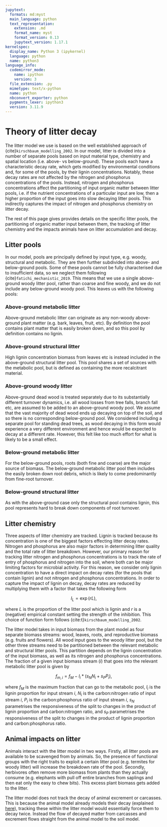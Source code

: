 ```yaml
---
jupytext:
  formats: md:myst
  main_language: python
  text_representation:
    extension: .md
    format_name: myst
    format_version: 0.13
    jupytext_version: 1.17.1
kernelspec:
  display_name: Python 3 (ipykernel)
  language: python
  name: python3
language_info:
  codemirror_mode:
    name: ipython
    version: 3
  file_extension: .py
  mimetype: text/x-python
  name: python
  nbconvert_exporter: python
  pygments_lexer: ipython3
  version: 3.11.9
---
```


# Theory of litter decay

The litter model we use is based on the well established approach of
{cite}`kirschbaum_modelling_2002`. In our model, litter is divided into a number of
separate pools based on input material type, chemistry and spatial location (i.e. above-
vs below-ground). These pools each have a characteristic decay rate, which gets modified
by environmental conditions and, for some of the pools, by their lignin concentrations.
Notably, these decay rates are not affected by the nitrogen and phosphorus
concentrations of the pools. Instead, nitrogen and phosphorus concentrations affect the
partitioning of input organic matter between litter pools, i.e. if the nutrient
concentrations of a particular input are low, then a higher proportion of the input goes
into slow decaying litter pools. This indirectly captures the impact of nitrogen and
phosphorus chemistry on litter decay.

The rest of this page gives provides details on the specific litter pools, the
partitioning of organic matter input between them, the tracking of litter chemistry and
the impacts animals have on litter accumulation and decay.

## Litter pools

In our model, pools are principally defined by input type, e.g. woody, structural and
metabolic. They are then further subdivided into above- and below-ground pools. Some of
these pools cannot be fully characterised due to insufficient data, so we neglect them
following {cite}`fatichi_mechanistic_2019`. This means that we use a single
above-ground woody litter pool, rather than coarse and fine woody, and we do not include
any below-ground woody pool. This leaves us with the following pools:

### Above-ground metabolic litter

Above-ground metabolic litter can originate as any non-woody above-ground plant matter
(e.g. bark, leaves, fruit, etc). By definition the pool contains plant matter that is
easily broken down, and so this pool by definition contains no lignin.

### Above-ground structural litter

High lignin concentration biomass from leaves etc is instead included in the
above-ground structural litter pool. This pool shares a set of sources with the
metabolic pool, but is defined as containing the more recalcitrant material.

### Above-ground woody litter

Above-ground dead wood is treated separately due to its substantially different turnover
dynamics, i.e. all wood losses from tree falls, branch fall etc, are assumed to be added
to an above-ground woody pool. We assume that the vast majority of dead wood ends up
decaying on top of the soil, and so there is no corresponding below-ground pool. We
considered including a separate pool for standing dead trees, as wood decaying in this
form would experience a very different environment and hence would be expected to decay
at a different rate. However, this felt like too much effort for what is likely to be a
small effect.

### Below-ground metabolic litter

For the below-ground pools, roots (both fine and coarse) are the major source of biomass.
The below-ground metabolic litter pool then includes the easily broken down root debris,
which is likely to come predominantly from fine-root turnover.

### Below-ground structural litter

As with the above-ground case only the structural pool contains lignin, this pool
represents hard to break down components of root turnover.

## Litter chemistry

Three aspects of litter chemistry are tracked. Lignin is tracked because its
concentration is one of the biggest factors effecting litter decay rates. Nitrogen and
phosphorus are also major factors in determining litter quality and the total rate of
litter breakdown. However, our primary reason for tracking litter nitrogen and
phosphorus concentrations is to track the rate of entry of phosphorus and nitrogen into
the soil, where both can be major limiting factors for microbial activity. For this
reason, we consider only lignin concentration to have a direct impact on decay rates
(for the pools that contain lignin) and not nitrogen and phosphorus concentrations. In
order to capture the impact of lignin on decay, decay rates are reduced by multiplying
them with a factor that takes the following form

$$I_L = \exp{(rL)},$$

where $L$ is the proportion of the litter pool which is lignin and $r$ is a (negative)
empirical constant setting the strength of the inhibition. This choice of function form
follows {cite:t}`kirschbaum_modelling_2002`.

The litter model takes in input biomass from the plant model as four separate biomass
streams: wood, leaves, roots, and reproductive biomass (e.g. fruits and flowers). All
wood input goes to the woody litter pool, but the other three streams need to be
partitioned between the relevant metabolic and structural litter pools. This partition
depends on the lignin concentration of the input biomass, as well as its nitrogen and
phosphorus concentrations. The fraction of a given input biomass stream ($i$) that goes
into the relevant metabolic litter pool is given by

$$f_{m,i} = f_M - l_i * (s_N N_i + s_P P_i),$$

where $f_M$ is the maximum fraction that can go to the metabolic pool, $l_i$ is the
lignin proportion for input stream $i$, $N_i$ is the carbon:nitrogen ratio of input
stream $i$, $P_i$ is the carbon:phosphorus ratio of input stream $i$, $s_N$ parametrises
the responsiveness of the split to changes in the product of lignin proportion and
carbon:nitrogen ratio, and $s_P$ parametrises the responsiveness of the split to changes
in the product of lignin proportion and carbon:phosphorus ratio.

## Animal impacts on litter

Animals interact with the litter model in two ways. Firstly, all litter pools are
available to be scavenged from by animals. So, the presence of functional groups with
the right traits to exploit a certain litter pool (e.g. termites for woody litter) will
increase the breakdown rate of the pool. Secondly, herbivores often remove more biomass
from plants than they actually consume (e.g. elephants with pull off entire branches
from saplings and then eat only the easy to chew bits). This excess plant biomass gets
added to the litter.

The litter model does not track the decay of animal excrement or carcasses. This is
because the animal model already models their decay (explained
[here](../animals/carcasses_and_excrement.md)), tracking these within the litter model
would essentially force them to decay twice. Instead the flow of decayed matter from
carcasses and excrement flows straight from the animal model to the soil model.
